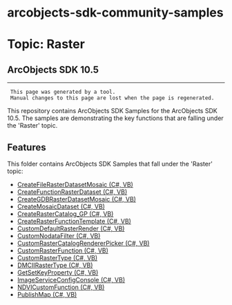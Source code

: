 # arcobjects-sdk-community-samples 
# Topic: Raster
## ArcObjects SDK 10.5  

----------
     This page was generated by a tool.
     Manual changes to this page are lost when the page is regenerated.

This repository contains ArcObjects SDK Samples for the ArcObjects SDK 10.5.  The samples are demonstrating the key functions that are falling under the 'Raster' topic.  


## Features

This folder contains ArcObjects SDK Samples that fall under the 'Raster' topic:

* [CreateFileRasterDatasetMosaic (C#, VB)](../../../../tree/master/Net/Raster//CreateFileRasterDatasetMosaic)  
* [CreateFunctionRasterDataset (C#, VB)](../../../../tree/master/Net/Raster//CreateFunctionRasterDataset)  
* [CreateGDBRasterDatasetMosaic (C#, VB)](../../../../tree/master/Net/Raster//CreateGDBRasterDatasetMosaic)  
* [CreateMosaicDataset (C#, VB)](../../../../tree/master/Net/Raster//CreateMosaicDataset)  
* [CreateRasterCatalog_GP (C#, VB)](../../../../tree/master/Net/Raster//CreateRasterCatalog_GP)  
* [CreateRasterFunctionTemplate (C#, VB)](../../../../tree/master/Net/Raster//CreateRasterFunctionTemplate)  
* [CustomDefaultRasterRender (C#, VB)](../../../../tree/master/Net/Raster//CustomDefaultRasterRender)  
* [CustomNodataFilter (C#, VB)](../../../../tree/master/Net/Raster//CustomNodataFilter)  
* [CustomRasterCatalogRendererPicker (C#, VB)](../../../../tree/master/Net/Raster//CustomRasterCatalogRendererPicker)  
* [CustomRasterFunction (C#, VB)](../../../../tree/master/Net/Raster//CustomRasterFunction)  
* [CustomRasterType (C#, VB)](../../../../tree/master/Net/Raster//CustomRasterType)  
* [DMCIIRasterType (C#, VB)](../../../../tree/master/Net/Raster//DMCIIRasterType)  
* [GetSetKeyProperty (C#, VB)](../../../../tree/master/Net/Raster//GetSetKeyProperty)  
* [ImageServiceConfigConsole (C#, VB)](../../../../tree/master/Net/Raster//ImageServiceConfigConsole)  
* [NDVICustomFunction (C#, VB)](../../../../tree/master/Net/Raster//NDVICustomFunction)  
* [PublishMap (C#, VB)](../../../../tree/master/Net/Raster//PublishMap)  


